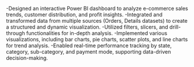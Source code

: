 -Designed an interactive Power BI dashboard to analyze e-commerce sales trends, customer distribution, and profit insights.
-Integrated and transformed data from multiple sources (Orders, Details datasets) to create a structured and dynamic visualization.
-Utilized filters, slicers, and drill-through functionalities for in-depth analysis.
-Implemented various visualizations, including bar charts, pie charts, scatter plots, and line charts for trend analysis.
-Enabled real-time performance tracking by state, category, sub-category, and payment mode, supporting data-driven decision-making.

